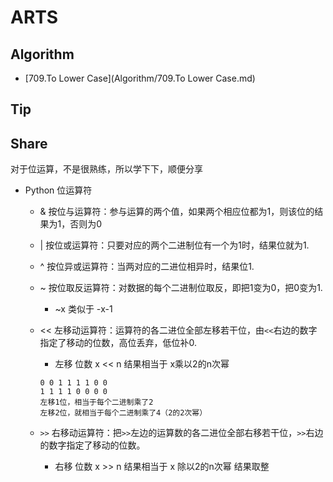 # ARTS
## Algorithm
* [709.To Lower Case](Algorithm/709.To Lower Case.md)		

## Tip

## Share

对于位运算，不是很熟练，所以学下下，顺便分享

* Python 位运算符
	* & 按位与运算符：参与运算的两个值，如果两个相应位都为1，则该位的结果为1，否则为0
	* | 按位或运算符：只要对应的两个二进制位有一个为1时，结果位就为1.
	* ^ 按位异或运算符：当两对应的二进位相异时，结果位1.
	* ~ 按位取反运算符：对数据的每个二进制位取反，即把1变为0，把0变为1.
		* ~x 类似于 -x-1
	* << 左移动运算符：运算符的各二进位全部左移若干位，由``<<``右边的数字指定了移动的位数，高位丢弃，低位补0.
		* 左移 位数  x << n 结果相当于 x乘以2的n次幂
		
		```
		0 0 1 1 1 1 0 0
		1 1 1 1 0 0 0 0
		左移1位，相当于每个二进制乘了2
		左移2位，就相当于每个二进制乘了4（2的2次幂）
		```
	* ``>>`` 右移动运算符：把``>>``左边的运算数的各二进位全部右移若干位，``>>``右边的数字指定了移动的位数。
		* 右移 位数 x >> n  结果相当于 x 除以2的n次幂 结果取整